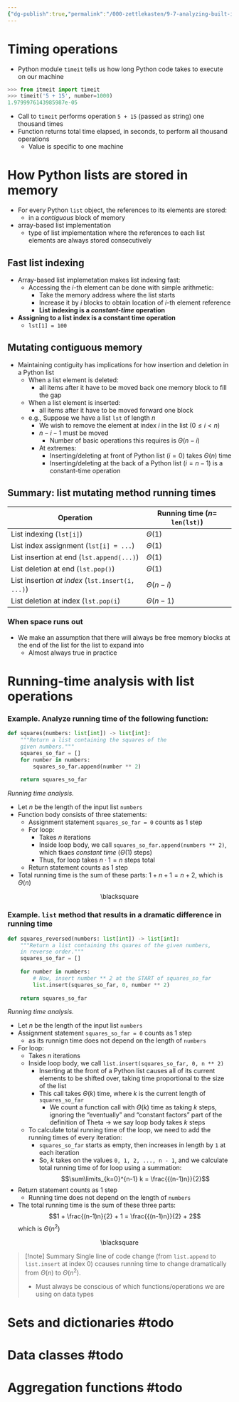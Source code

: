 ```yaml
---
{"dg-publish":true,"permalink":"/000-zettlekasten/9-7-analyzing-built-in-data-type-operations/","created":"2023-11-12T22:05:04.017-05:00","updated":"2023-11-12T22:46:11.059-05:00"}
---
```


# Timing operations

- Python module `timeit` tells us how long Python code takes to execute on our machine

```python
>>> from itmeit import timeit
>>> timeit('5 + 15', number=1000)
1.9799976143985987e-05
```
- Call to `timeit` performs operation `5 + 15` (passed as string) one thousand times
- Function returns total time elapsed, in seconds, to perform all thousand operations
	- Value is specific to one machine

# How Python lists are stored in memory

- For every Python `list` object, the references to its elements are stored:
	- in a *contiguous* block of memory
- array-based list implementation
	- type of list implementation where the references to each list elements are always stored consecutively

## Fast list indexing

- Array-based list implemetation makes list indexing fast:
	- Accessing the $i$-th element can be done with simple arithmetic:
		- Take the memory address where the list starts
		- Increase it by $i$ blocks to obtain location of $i$-th element reference
		- **List indexing is a *constant-time* operation**
- **Assigning to a list index is a constant time operation**
	- `lst[1] = 100`

## Mutating contiguous memory

- Maintaining contiguity has implications for how insertion and deletion in a Python list
	- When a list element is deleted:
		- all items after it have to be moved back one memory block to fill the gap
	- When a list element is inserted:
		- all items after it have to be moved forward one block
	- e.g., Suppose we have a list `lst` of length $n$
		- We wish to remove the element at index $i$ in the list ($0 \leq i < n$)
		- $n - i - 1$ must be moved
			- Number of basic operations this requires is $\Theta (n-i)$
		- At extremes:
			- Inserting/deleting at front of Python list ($i = 0$) takes $\Theta (n)$ time
			- Inserting/deleting at the back of a Python list ($i = n - 1$) is a constant-time operation

## Summary: list mutating method running times

| Operation                                        | Running time ($n =$ `len(lst)`) |
| ------------------------------------------------ | ------------------------------- |
| List indexing (`lst[i]`)                         | $\Theta (1)$                    |
| List index assignment (`lst[i] = ...`)           | $\Theta (1)$                    |
| List insertion at end (`lst.append(...)`)        | $\Theta (1)$                    |
| List deletion at end (`lst.pop()`)               | $\Theta (1)$                    |
| List insertion *at index* (`lst.insert(i, ...)`) | $\Theta (n-i)$                  |
| List deletion at index (`lst.pop(i`)             | $\Theta (n-1)$                  |

### When space runs out
- We make an assumption that there will always be free memory blocks at the end of the list for the list to expand into
	- Almost always true in practice

# Running-time analysis with list operations

### **Example.** Analyze running time of the following function:

```python
def squares(numbers: list[int]) -> list[int]:
	"""Return a list containing the squares of the 
	given numbers."""
	squares_so_far = []
	for number in numbers:
		squares_so_far.append(number ** 2)
	
	return squares_so_far
```

*Running time analysis.*
- Let $n$ be the length of the input list `numbers`
- Function body consists of three statements:
	- Assignment statement `squares_so_far = 0` counts as 1 step
	- For loop:
		- Takes $n$ iterations
		- Inside loop body, we call `squares_so_far.append(numbers ** 2)`, which tkaes *constant time* ($\Theta (1)$ steps)
		- Thus, for loop takes $n \cdot 1 = n$ steps total
	- Return statement counts as 1 step
- Total running time is the sum of these parts: $1 + n + 1 = n + 2$, which is $\Theta (n)$
<div class="right-align"> <span class="math display">\blacksquare</span> </div>


### **Example.** `list` method that results in a dramatic difference in running time

```python
def squares_reversed(numbers: list[int]) -> list[int]:
	"""Return a list containing ths quares of the given numbers, 
	in reverse order."""
	squares_so_far = []
	
	for number in numbers:
		# Now, insert number ** 2 at the START of squares_so_far
		list.insert(squares_so_far, 0, number ** 2)
	
	return squares_so_far
```

*Running time analysis.*
- Let $n$ be the length of the input list `numbers`
- Assignment statement `squares_so_far = 0` counts as 1 step
	- as its runnign time does not depend on the length of `numbers`
- For loop:
	- Takes $n$ iterations
	- Inside loop body, we call `list.insert(squares_so_far, 0, n ** 2)`
		- Inserting at the front of a Python list causes all of its current elements to be shifted over, taking time proportional to the size of the list
		- This call takes $\Theta (k)$ time, where $k$ is the current length of `squares_so_far`
			- We count a function call with $\Theta (k)$ time as taking $k$ steps, ignoring the “eventually” and “constant factors” part of the definition of Theta → we say loop body takes $k$ steps
	- To calculate total running time of the loop, we need to add the running times of every iteration:
		- `squares_so_far` starts as empty, then increases in length by `1` at each iteration
		- So, $k$ takes on the values `0, 1, 2, ..., n - 1`, and we calculate total running time of for loop using a summation:
		  $$\sum\limits_{k=0}^{n-1} k = \frac{{(n-1)n}}{2}$$
- Return statement counts as 1 step
	- Running time does not depend on the length of `numbers`
- The total running time is the sum of these three parts:
  $$1 + \frac{(n-1)n}{2} + 1 = \frac{{(n-1)n}}{2} + 2$$
  which is $\Theta (n^{2})$
<div class="right-align"> <span class="math display">\blacksquare</span> </div>

> [!note] Summary
> Single line of code change (from `list.append` to `list.insert` at index 0) ccauses running time to change dramatically from $\Theta (n)$ to $\Theta (n^{2})$.
> - Must always be conscious of which functions/operations we are using on data types

# Sets and dictionaries #todo 

# Data classes  #todo 

# Aggregation functions #todo 

